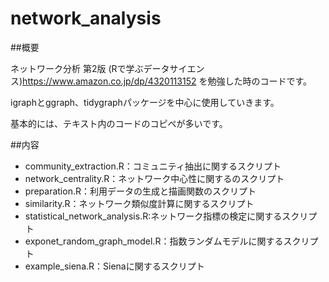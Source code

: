 # network_analysis
##概要

ネットワーク分析 第2版 (Rで学ぶデータサイエンス)https://www.amazon.co.jp/dp/4320113152 を勉強した時のコードです。

igraphとggraph、tidygraphパッケージを中心に使用していきます。

基本的には、テキスト内のコードのコピペが多いです。


##内容

- community_extraction.R：コミュニティ抽出に関するスクリプト
- network_centrality.R：ネットワーク中心性に関するのスクリプト
- preparation.R：利用データの生成と描画関数のスクリプト
- similarity.R：ネットワーク類似度計算に関するスクリプト
- statistical_network_analysis.R:ネットワーク指標の検定に関するスクリプト
- exponet_random_graph_model.R：指数ランダムモデルに関するスクリプト
- example_siena.R：Sienaに関するスクリプト

